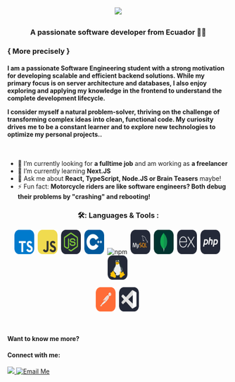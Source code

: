 <h1 align="center">
    <img src="https://readme-typing-svg.herokuapp.com/?font=Righteous&size=35&center=true&vCenter=true&width=500&height=70&duration=4000&lines=Hi+There!+👋;+I'm+Joseph+Bone!;" />
</h1>

<h3 align="center">A passionate software developer from Ecuador 🧑‍💻</h3>

<h3 align='left'>{ More precisely }</h3><h4> I am a passionate Software Engineering student with a strong motivation for developing scalable and efficient backend solutions. While my primary focus is on server architecture and databases, I also enjoy exploring and applying my knowledge in the frontend to understand the complete development lifecycle. 
    
I consider myself a natural problem-solver, thriving on the challenge of transforming complex ideas into clean, functional code. My curiosity drives me to be a constant learner and to explore new technologies to optimize my personal projects..
</h4>

<br/>

<div align="left">
 
- 🔭 I’m currently looking for **a fulltime job** and am working as **a freelancer**
- 🌱 I’m currently learning **Next.JS**
- 💬 Ask me about **React, TypeScript, Node.JS or Brain Teasers** maybe!
- ⚡ Fun fact: **Motorcycle riders are like software engineers? Both debug their problems by "crashing" and rebooting!**

 </div>

<div align="center">


  
 <h3> 🛠️: Languages & Tools :</h3>
<img src="https://github.com/tandpfun/skill-icons/blob/main/icons/TypeScript.svg" title="TypeScript" alt="TypeScript" width="45" height="55"/>&nbsp;
<img src="https://github.com/tandpfun/skill-icons/blob/main/icons/JavaScript.svg" title="JavaScript" alt="JavaScript" width="45" height="55"/>&nbsp;
<img src="https://github.com/tandpfun/skill-icons/blob/main/icons/NodeJS-Dark.svg" title="NodeJS" alt="NodeJS" width="45" height="55"/>&nbsp;
<img src="https://github.com/tandpfun/skill-icons/blob/main/icons/CPP.svg" title="C++" alt="C++" width="45" height="55"/>&nbsp;
<img src="https://github.com/tandpfun/skill-icons/blob/main/icons/Npm-Dark.svg" title="npm" alt="npm" width="45" height="55"/>&nbsp;
<img src="https://github.com/tandpfun/skill-icons/blob/main/icons/MySQL-Dark.svg" title="MySQL" alt="MySQL" width="45" height="55"/>&nbsp;
<img src="https://github.com/tandpfun/skill-icons/blob/main/icons/MongoDB.svg" title="MongoDB" alt="MongoDB" width="45" height="55"/>&nbsp;
<img src="https://github.com/tandpfun/skill-icons/blob/main/icons/ExpressJS-Dark.svg" title="ExpressJS" alt="ExpressJS" width="45" height="55"/>&nbsp;
<img src="https://github.com/tandpfun/skill-icons/blob/main/icons/PHP-Dark.svg" title="PHP" alt="PHP" width="45" height="55"/>&nbsp;
<img src="https://github.com/tandpfun/skill-icons/blob/main/icons/Linux-Dark.svg" title="Linux" alt="Linux" width="45" height="55"/>&nbsp;

<img src="https://github.com/tandpfun/skill-icons/blob/main/icons/Postman.svg" title="Postman" alt="Postman" width="45" height="55"/>&nbsp;
<img src="https://github.com/tandpfun/skill-icons/blob/main/icons/VSCode-Dark.svg" title="VsCode" alt="VsCode" width="45" height="55"/>&nbsp;



</div>



 <br>

<h4>Want to know me more?</h4>
<h4>Connect with me:</h4>

<a href="https://www.linkedin.com/in/joseph-bone-castillo-19ab7337a/" target="_blank"><img src="https://img.shields.io/badge/LinkedIn-0077B5?style=for-the-badge&logo=linkedin&logoColor=white" />
[![Email Me](https://img.shields.io/badge/-Email%20Me-red?style=for-the-badge&logo=)](mailto:josephbonecastillo2005@gmail.com)
</a>


<div align="center">
  
</div>


